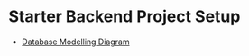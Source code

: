 # Starter Backend Project Setup

- [Database Modelling Diagram](https://app.eraser.io/workspace/GWqSsu1Bf2UNa7L7YkQU?origin=share)
